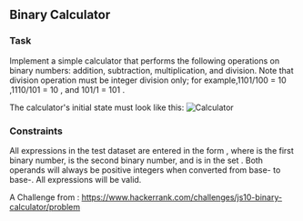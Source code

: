## Binary Calculator

### Task

Implement a simple calculator that performs the following operations on binary numbers: addition, subtraction, multiplication, and division. Note that division operation must be integer division only; for example,1101/100 = 10 ,1110/101 = 10 , and 101/1 = 101 .

The calculator's initial state must look like this:
![Calculator](https://s3.amazonaws.com/hr-challenge-images/0/1456642859-ad1191f53b-ScreenShot2016-02-28at12.29.21PM.png)

### Constraints

All expressions in the test dataset are entered in the form , where is the first binary number, is the second binary number, and is in the set .
Both operands will always be positive integers when converted from base- to base-.
All expressions will be valid.

A Challenge from :
https://www.hackerrank.com/challenges/js10-binary-calculator/problem

